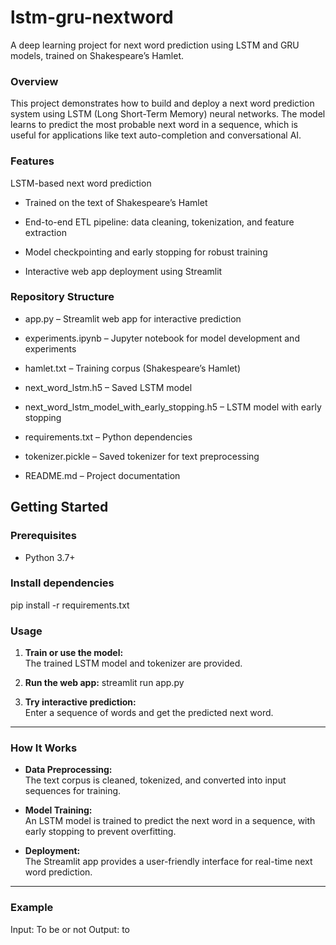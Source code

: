 # lstm-gru-nextword
A deep learning project for next word prediction using LSTM and GRU models, trained on Shakespeare’s Hamlet.

### Overview
This project demonstrates how to build and deploy a next word prediction system using LSTM (Long Short-Term Memory) neural networks. The model learns to predict the most probable next word in a sequence, which is useful for applications like text auto-completion and conversational AI.

### Features
LSTM-based next word prediction

- Trained on the text of Shakespeare’s Hamlet

- End-to-end ETL pipeline: data cleaning, tokenization, and feature extraction

- Model checkpointing and early stopping for robust training

- Interactive web app deployment using Streamlit

### Repository Structure
- app.py – Streamlit web app for interactive prediction

- experiments.ipynb – Jupyter notebook for model development and experiments

- hamlet.txt – Training corpus (Shakespeare’s Hamlet)

- next_word_lstm.h5 – Saved LSTM model

- next_word_lstm_model_with_early_stopping.h5 – LSTM model with early stopping

- requirements.txt – Python dependencies

- tokenizer.pickle – Saved tokenizer for text preprocessing

- README.md – Project documentation

## **Getting Started**

### **Prerequisites**
- Python 3.7+

### **Install dependencies**
pip install -r requirements.txt


### **Usage**

1. **Train or use the model:**  
   The trained LSTM model and tokenizer are provided.

2. **Run the web app:**
   streamlit run app.py


3. **Try interactive prediction:**  
Enter a sequence of words and get the predicted next word.

---

### **How It Works**

- **Data Preprocessing:**  
The text corpus is cleaned, tokenized, and converted into input sequences for training.

- **Model Training:**  
An LSTM model is trained to predict the next word in a sequence, with early stopping to prevent overfitting.

- **Deployment:**  
The Streamlit app provides a user-friendly interface for real-time next word prediction.

---

### **Example**
Input: To be or not
Output: to





